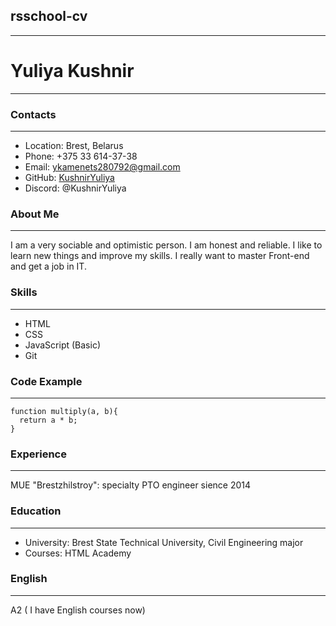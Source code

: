 ## **rsschool-cv**
--------------
# **Yuliya Kushnir**
----------------

### **Contacts**
------------

* Location: Brest, Belarus
* Phone: +375 33 614-37-38
* Email: ykamenets280792@gmail.com
* GitHub: [KushnirYuliya](https://github.com/KushnirYuliya)
* Discord: @KushnirYuliya

### **About Me**
--------------

I am a very sociable and optimistic person. I am honest and reliable. I like to learn new things and improve my skills.
I really want to master Front-end and get a job in IT.

### **Skills**
--------------

* HTML
* CSS
* JavaScript (Basic)
* Git

### **Code Example**
--------------
```
function multiply(a, b){
  return a * b;
}
```
### **Experience**
--------------
MUE "Brestzhilstroy": specialty PTO engineer sience 2014

### **Education**
--------------

* University: Brest State Technical University, Civil Engineering major
* Courses: HTML Academy

### **English**
--------------

A2 ( I have English courses now)